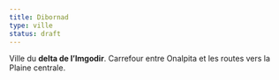 ```yaml
---
title: Dibornad
type: ville
status: draft
---
```


Ville du **delta de l’Imgodir**. Carrefour entre Onalpita et les routes vers la Plaine centrale.
